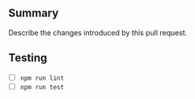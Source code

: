 ## Summary
Describe the changes introduced by this pull request.

## Testing
- [ ] `npm run lint`
- [ ] `npm run test`
